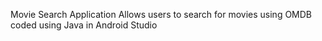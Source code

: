 Movie Search Application
Allows users to search for movies using OMDB 
coded using Java in Android Studio
